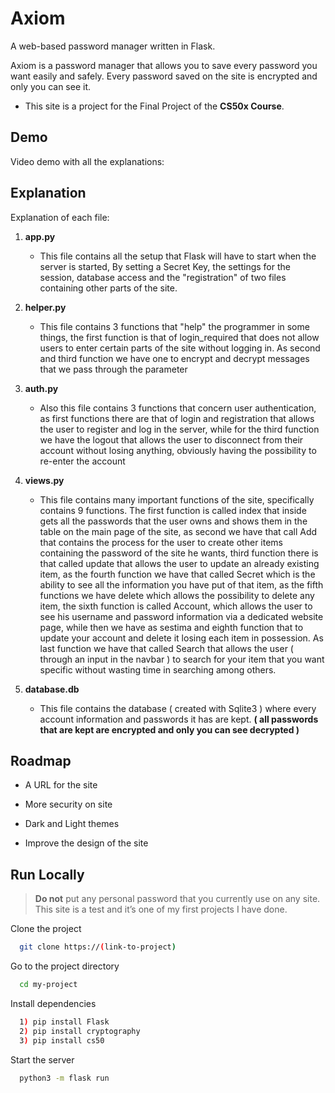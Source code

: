 # Axiom

A web-based password manager written in Flask.

Axiom is a password manager that allows you to save every password you want easily and safely. 
Every password saved on the site is encrypted and only you can see it.

- This site is a project for the Final Project of the __CS50x Course__.

## Demo

Video demo with all the explanations:

## Explanation
Explanation of each file:
1. __app.py__
   - This file contains all the setup that Flask will have to start when the server is started, By setting a Secret Key, the settings for the session, database access and the "registration" of two files containing other parts of the site.

2. __helper.py__
   - This file contains 3 functions that "help" the programmer in some things, the first function is that of login_required that does not allow users to enter certain parts of the site without logging in. 
As second and third function we have one to encrypt and decrypt messages that we pass through the parameter

3. __auth.py__
   - Also this file contains 3 functions that concern user authentication, as first functions there are that of login and registration that allows the user to register and log in the server, while for the third function we have the logout that allows the user to disconnect from their account without losing anything, obviously having the possibility to re-enter the account

4. __views.py__ 
   - This file contains many important functions of the site, specifically contains 9 functions.
The first function is called index that inside gets all the passwords that the user owns and shows them in the table on the main page of the site, as second we have that call Add that contains the process for the user to create other items containing the password of the site he wants, third function there is that called update that allows the user to update an already existing item, as the fourth function we have that called Secret which is the ability to see all the information you have put of that item, as the fifth functions we have delete which allows the possibility to delete any item, the sixth function is called Account, which allows the user to see his username and password information via a dedicated website page, while then we have as sestima and eighth function that to update your account and delete it losing each item in possession. 
As last function we have that called Search that allows the user ( through an input in the navbar ) to search for your item that you want specific without wasting time in searching among others.
  
5. __database.db__
   - This file contains the database ( created with Sqlite3 ) where every account information and passwords it has are kept. 
**( all passwords that are kept are encrypted and only you can see decrypted )**

## Roadmap

- A URL for the site

- More security on site

- Dark and Light themes

- Improve the design of the site

## Run Locally

> __Do not__ put any personal password that you currently use on any site. This site is a test and it’s one of my first projects I have done.

Clone the project

```bash
  git clone https://(link-to-project)
```

Go to the project directory

```bash
  cd my-project
```

Install dependencies

```bash
  1) pip install Flask
  2) pip install cryptography
  3) pip install cs50
```

Start the server

```bash
  python3 -m flask run
```
